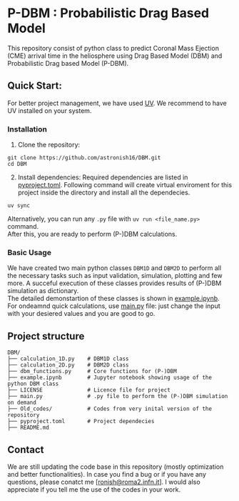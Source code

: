 # P-DBM : Probabilistic Drag Based Model

This repository consist of python class to predict Coronal Mass Ejection (CME) arrival time in the heliosphere using Drag Based Model (DBM) and Probabilistic Drag based Model (P-DBM).

## Quick Start:

For better project management, we have used [UV](https://docs.astral.sh/uv/). We recommend to have UV installed on your system.

### Installation
1. Clone the repository:
```
git clone https://github.com/astronish16/DBM.git
cd DBM
```
2. Install dependencies:
Required dependencies are listed in [pyproject.toml](pyproject.toml). Following command will create virtual enviroment for this project inside the directory and install all the dependecies.
```
uv sync
```
Alternatively, you can run any `.py` file with `uv run <file_name.py>` command.\
After this, you are ready to perform (P-)DBM calculations.

### Basic Usage
We have created two main python classes `DBM1D` and `DBM2D` to perform all the necessary tasks such as input validation, simulation, plotting and few more. A succeful execution of these classes provides results of (P-)DBM simulation as dictionary.\
The detailed demonstartion of these classes is shown in [example.ipynb](example.ipynb).\
For ondeamnd quick calculations, use [main.py](main.py) file: just change the input with your desiered values and you are good to go.



## Project structure

```
DBM/
├── calculation_1D.py    # DBM1D class
├── calculation_2D.py    # DBM2D class
├── dbm_functions.py     # Core functions for (P-)DBM
├── example.ipynb        # Jupyter notebook showing usage of the python DBM class
├── LICENSE              # Licence file for project
├── main.py              # .py file to perform the (P-)DBM simulation on demand
├── Old_codes/           # Codes from very inital version of the repository
├── pyproject.toml       # Project dependecies
├── README.md

```

## Contact
We are still updating the code base in this repository (mostly optimization and better functionalities). In case you find a bug or if you have any questions, please conatct me [ronish@roma2.infn.it]. I would also appreciate if you tell me the use of the codes in your work.

